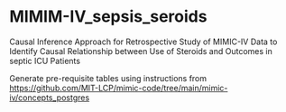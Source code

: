 # MIMIM-IV_sepsis_seroids
Causal Inference Approach for Retrospective Study of MIMIC-IV Data to Identify Causal Relationship between Use of Steroids and Outcomes in septic ICU Patients

Generate pre-requisite tables using instructions from https://github.com/MIT-LCP/mimic-code/tree/main/mimic-iv/concepts_postgres
